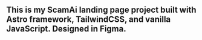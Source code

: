 ## This is my ScamAi landing page project built with Astro framework, TailwindCSS, and vanilla JavaScript. Designed in Figma. 